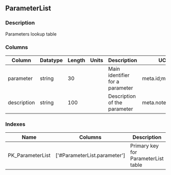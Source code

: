 ## ParameterList
### Description
Parameters lookup table
### Columns
| Column | Datatype | Length | Units | Description | UCD | Nullable |
| --- | --- | --- | --- | --- | --- | --- |
| parameter | string | 30 |  | Main identifier for a parameter | meta.id;meta.main | False |
| description | string | 100 |  | Description of the parameter | meta.note | True |

### Indexes
| Name | Columns | Description |
| --- | --- | --- |
| PK_ParameterList | ['#ParameterList.parameter'] | Primary key for ParameterList table |

